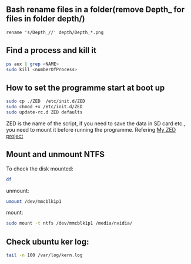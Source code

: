 
## Bash rename files in a folder(remove Depth_ for files in folder depth/)
```
rename 's/Depth_//' depth/Depth_*.png
```

## Find a process and kill it
```sh
ps aux | grep <NAME>
sudo kill <numberOfProcess>
```

## How to set the programme start at boot up

```sh
sudo cp ./ZED  /etc/init.d/ZED
sudo chmod +x /etc/init.d/ZED
sudo update-rc.d ZED defaults
```
ZED is the name of the script, if you need to save the data in SD card etc., you need to mount it before running the programme. Refering [My ZED project](https://github.com/rockkingjy/ZedDataCollection)

## Mount and unmount NTFS
To check the disk mounted:
```sh
df
```
unmount:
```sh
umount /dev/mmcblk1p1
```
mount:
```sh
sudo mount -t ntfs /dev/mmcblk1p1 /media/nvidia/
```

## Check ubuntu ker log:
```sh
tail -n 100 /var/log/kern.log
```
